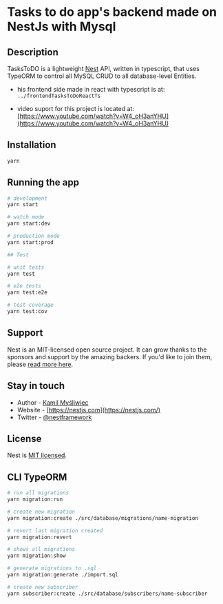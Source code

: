 # Tasks to do app's backend made on NestJs with Mysql

## Description

TasksToDO is a lightweight [Nest](https://github.com/nestjs/nest) API, written in typescript, that uses TypeORM to control all MySQL CRUD to all database-level Entities.

- his frontend side made in react with typescript is at:
`../frontendTasksToDoReactTs`

- video suport for this project is located at:
[https://www.youtube.com/watch?v=W4_oH3anYHU](https://www.youtube.com/watch?v=W4_oH3anYHU)

## Installation

```bash
yarn
```

## Running the app

```bash
# development
yarn start

# watch mode
yarn start:dev

# production mode
yarn start:prod
```


```bash
## Test

# unit tests
yarn test

# e2e tests
yarn test:e2e

# test coverage
yarn test:cov
```

## Support

Nest is an MIT-licensed open source project. It can grow thanks to the sponsors and support by the amazing backers. If you'd like to join them, please [read more here](https://docs.nestjs.com/support).

## Stay in touch

- Author - [Kamil Myśliwiec](https://kamilmysliwiec.com)
- Website - [https://nestjs.com](https://nestjs.com/)
- Twitter - [@nestframework](https://twitter.com/nestframework)

## License

Nest is [MIT licensed](LICENSE).

## CLI TypeORM

```bash
# run all migrations
yarn migration:run

# create new migration
yarn migration:create ./src/database/migrations/name-migration

# revert last migration created
yarn migration:revert

# shows all migrations
yarn migration:show

# generate migrations to .sql
yarn migration:generate ./import.sql

# create new subscriber
yarn subscriber:create ./src/database/subscribers/name-subscriber
```
